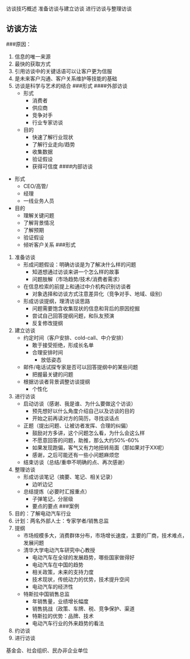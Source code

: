 访谈技巧概述
准备访谈与建立访谈
进行访谈与整理访谈


## 访谈方法
###原因：
1. 信息的唯一来源
2. 最快的获取方式
3. 引用访谈中的关键话语可以让客户更为信服
4. 是未来客户沟通、客户关系维护等技能的基础
5. 访谈是科学与艺术的结合
###形式
####外部访谈
	- 形式
		- 消费者
		- 供应商
		- 竞争对手
		- 行业专家访谈
	- 目的
		- 快速了解行业现状
		- 了解行业走向/趋势
		- 收集数据
		- 验证假设
		- 获得可信度
####内部访谈
- 形式
	- CEO/高管/
	- 经理
	- 一线业务人员
- 目的
	- 理解关键问题
	- 了解背景情况
	- 了解预期
	- 验证假设
	- 倾听客户关系
###形式
1. 准备访谈
	- 形成问题假设：明确访谈是为了解决什么样的问题
		- 知道想通过访谈来讲一个怎么样的故事
		- 问题肢解（市场趋势/技术/消费者需求）
	- 在信息检索的前提上和通过中介机构识别访谈者
		- 对象选择和访谈方式注意差异化（竞争对手、地域、级别）
	- 形成访谈提纲，理清访谈思路
		- 问题需要饱含收集现状的信息和背后的原因挖掘
		- 尝试自己回答提纲问题，和队友预演
		- 反复修改提纲
2. 建立访谈
	- 约定时间（客户安排、cold-call、中介安排）
		- 敢于接受拒绝，形成长名单
		- 合理安排时间
			- 放低姿态
	- 邮件/电话试探专家是否可以回答提纲中的某些问题
		- 把握最关键的问题
	- 根据访谈者背景调整访谈提纲
		- 个性化
3. 进行访谈
	- 启动访谈（感谢、我是谁、为什么要做这个访谈）
		- 预先想好以什么角度介绍自己以及访谈的目的
		- 开始之前再读对方的简历，寻找谈话点
	- 正题（提出问题、让被访者发挥、合理的纠偏）
		- 鼓励对方多讲，这个问题怎么看，为什么会这么样
		- 不愿意回答的问题，助推，那么大约50%-60%
		- 如果发现跑偏，客气又有力地扭转局面（那如果对于XX呢）
		- 感谢，之后可能还有一些小问题麻烦您
	- 结束访谈（总结/重申不明确的点、再次感谢）
4. 整理访谈
	- 形成访谈笔记（摘要、笔记、相关记录）
		- 边听边记
	- 总结提炼（必要时汇报重点）
		- 子弹笔记，分层级
		- 要点的要点
###案例
1. 目的：了解电动汽车行业
2. 计划：两名外部人士：专家学者/销售总监
3. 提纲
	- 市场规模多大，消费群体分布，市场增长速度，主要的厂商，技术难点，发展问题
	- 清华大学电动汽车研究中心教授
		- 电动汽车在全球的发展趋势，哪些国家做得好
		- 电动汽车在中国的趋势
		- 相关政策，未来的支持力度
		- 技术现状，传统动力的优势，技术提升空间
		- 电动汽车的经济性
	- 特斯拉中国销售总监
		- 年销售量，业绩增长幅度
		- 销售挑战（政策、车牌、税、竞争保护、渠道
		- 特斯拉的优势：品牌、技术
		- 电动汽车行业的外来趋势的看法
4. 约访谈
5. 进行访谈

基金会、社会组织、民办非企业单位
